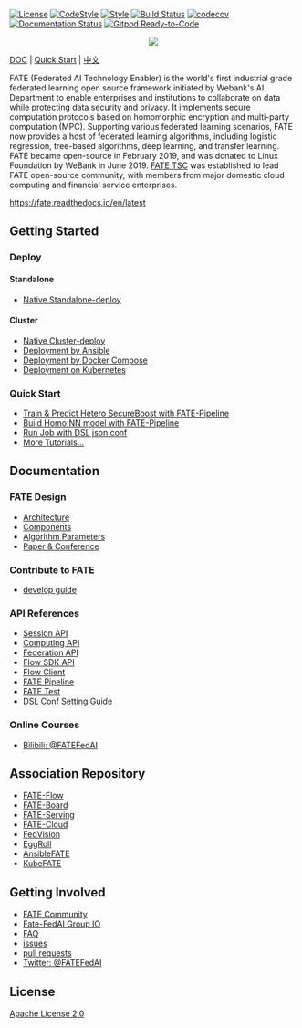 [![License](https://img.shields.io/badge/License-Apache%202.0-blue.svg)](https://opensource.org/licenses/Apache-2.0) [![CodeStyle](https://img.shields.io/badge/Check%20Style-Google-brightgreen)](https://checkstyle.sourceforge.io/google_style.html) [![Style](https://img.shields.io/badge/Check%20Style-Black-black)](https://checkstyle.sourceforge.io/google_style.html) [![Build Status](https://travis-ci.org/FederatedAI/FATE.svg?branch=master)](https://travis-ci.org/FederatedAI/FATE)
[![codecov](https://codecov.io/gh/FederatedAI/FATE/branch/master/graph/badge.svg)](https://codecov.io/gh/FederatedAI/FATE)
[![Documentation Status](https://readthedocs.org/projects/fate/badge/?version=latest)](https://fate.readthedocs.io/en/latest/?badge=latest)
[![Gitpod Ready-to-Code](https://img.shields.io/badge/Gitpod-Ready--to--Code-blue?logo=gitpod)](https://gitpod.io/from-referrer/)


<div align="center">
  <img src="./doc/images/FATE_logo.png">
</div>

[DOC](./doc) | [Quick Start](doc/tutorial/pipeline/pipeline_tutorial_hetero_sbt.ipynb) | [中文](./README_zh.md)

FATE (Federated AI Technology Enabler) is the world's first industrial grade federated learning open source framework initiated by Webank's AI Department to enable enterprises and institutions to collaborate on data while protecting data security and privacy. 
It implements secure computation protocols based on homomorphic encryption and multi-party computation (MPC). 
Supporting various federated learning scenarios, FATE now provides a host of federated learning algorithms, including logistic regression, tree-based algorithms, deep learning, and transfer learning.
FATE became open-source in February 2019, and was donated to Linux Foundation by WeBank in June 2019. 
[FATE TSC](https://github.com/FederatedAI/FATE-Community/blob/master/FATE_Project_Technical_Charter.pdf) was established 
to lead FATE open-source community, with members from major domestic cloud computing and financial service enterprises. 

<https://fate.readthedocs.io/en/latest>


## Getting Started

### Deploy

#### Standalone
- [Native Standalone-deploy](./deploy/standalone-deploy/)

#### Cluster
- [Native Cluster-deploy](./deploy/cluster-deploy)
- [Deployment by Ansible](https://github.com/FederatedAI/AnsibleFATE)
- [Deployment by Docker Compose](https://github.com/FederatedAI/KubeFATE/tree/master/docker-deploy)
- [Deployment on Kubernetes](https://github.com/FederatedAI/KubeFATE/blob/master/k8s-deploy)

### Quick Start
- [Train & Predict Hetero SecureBoost with FATE-Pipeline](./doc/tutorial/pipeline/pipeline_tutorial_hetero_sbt.ipynb)
- [Build Homo NN model with FATE-Pipeline](doc/tutorial/pipeline/pipeline_tutorial_homo_nn.ipynb)
- [Run Job with DSL json conf](doc/tutorial/dsl_conf/dsl_conf_tutorial.md)
- [More Tutorials...](doc/tutorial)

## Documentation 

### FATE Design 

- [Architecture](./doc/architecture/README.md)
- [Components](./doc/federatedml_component/README.md)
- [Algorithm Parameters](./python/federatedml/param)
- [Paper & Conference](./doc/resources/README.md)

### Contribute to FATE

- [develop guide](doc/develop/develop_guide.md)

### API References
- [Session API](doc/api/session.md)
- [Computing API](doc/api/computing.md)
- [Federation API](./doc/api/federation.md)
- [Flow SDK API](doc/api/fate_client/flow_sdk.md)
- [Flow Client](https://fate-flow.readthedocs.io/en/latest/fate_flow_client/)
- [FATE Pipeline](doc/api/fate_client/pipeline.md)
- [FATE Test](./doc/tutorial/fate_test_tutorial.md)
- [DSL Conf Setting Guide](./doc/tutorial/dsl_conf/dsl_conf_v2_setting_guide.md)

### Online Courses
- [Bilibili: @FATEFedAI](https://space.bilibili.com/457797601?from=search&seid=6776229889454067000)

## Association Repository

- [FATE-Flow](https://github.com/FederatedAI/FATE-Flow)
- [FATE-Board](https://github.com/FederatedAI/FATE-Board)
- [FATE-Serving](https://github.com/FederatedAI/FATE-Serving)
- [FATE-Cloud](https://github.com/FederatedAI/FATE-Cloud)
- [FedVision](https://github.com/FederatedAI/FedVision)
- [EggRoll](https://github.com/WeBankFinTech/eggroll)
- [AnsibleFATE](https://github.com/FederatedAI/AnsibleFATE)
- [KubeFATE](https://github.com/FederatedAI/KubeFATE)

## Getting Involved

- [FATE Community](https://github.com/FederatedAI/FATE-Community)
- [Fate-FedAI Group IO](https://groups.io/g/Fate-FedAI)
- [FAQ](https://github.com/FederatedAI/FATE/wiki)
- [issues](https://github.com/FederatedAI/FATE/issues)
- [pull requests](https://github.com/FederatedAI/FATE/pulls)
- [Twitter: @FATEFedAI](https://twitter.com/FateFedAI)


## License
[Apache License 2.0](LICENSE)
